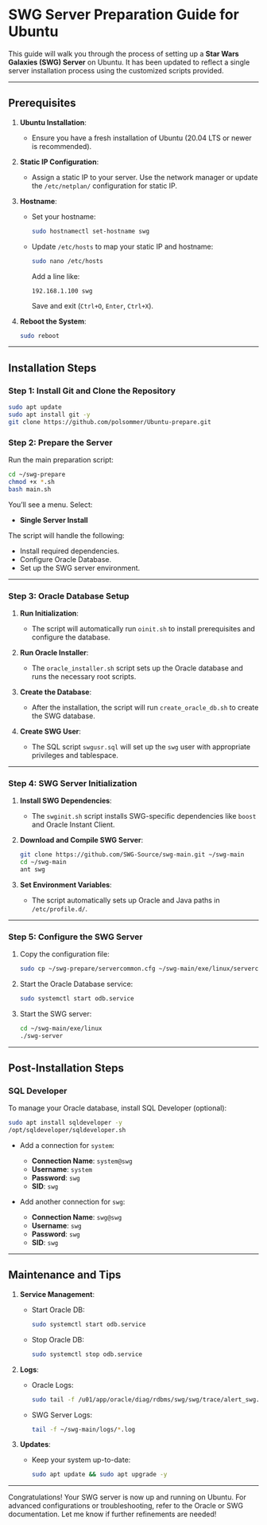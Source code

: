 
# SWG Server Preparation Guide for Ubuntu

This guide will walk you through the process of setting up a **Star Wars Galaxies (SWG) Server** on Ubuntu. It has been updated to reflect a single server installation process using the customized scripts provided.

---

## Prerequisites

1. **Ubuntu Installation**:
   - Ensure you have a fresh installation of Ubuntu (20.04 LTS or newer is recommended).

2. **Static IP Configuration**:
   - Assign a static IP to your server. Use the network manager or update the `/etc/netplan/` configuration for static IP.

3. **Hostname**:
   - Set your hostname:
     ```bash
     sudo hostnamectl set-hostname swg
     ```
   - Update `/etc/hosts` to map your static IP and hostname:
     ```bash
     sudo nano /etc/hosts
     ```
     Add a line like:
     ```
     192.168.1.100 swg
     ```
     Save and exit (`Ctrl+O`, `Enter`, `Ctrl+X`).

4. **Reboot the System**:
   ```bash
   sudo reboot
   ```

---

## Installation Steps

### Step 1: Install Git and Clone the Repository
```bash
sudo apt update
sudo apt install git -y
git clone https://github.com/polsommer/Ubuntu-prepare.git
```

### Step 2: Prepare the Server
Run the main preparation script:
```bash
cd ~/swg-prepare
chmod +x *.sh
bash main.sh
```
You’ll see a menu. Select:
- **Single Server Install**

The script will handle the following:
- Install required dependencies.
- Configure Oracle Database.
- Set up the SWG server environment.

---

### Step 3: Oracle Database Setup
1. **Run Initialization**:
   - The script will automatically run `oinit.sh` to install prerequisites and configure the database.

2. **Run Oracle Installer**:
   - The `oracle_installer.sh` script sets up the Oracle database and runs the necessary root scripts.

3. **Create the Database**:
   - After the installation, the script will run `create_oracle_db.sh` to create the SWG database.

4. **Create SWG User**:
   - The SQL script `swgusr.sql` will set up the `swg` user with appropriate privileges and tablespace.

---

### Step 4: SWG Server Initialization
1. **Install SWG Dependencies**:
   - The `swginit.sh` script installs SWG-specific dependencies like `boost` and Oracle Instant Client.

2. **Download and Compile SWG Server**:
   ```bash
   git clone https://github.com/SWG-Source/swg-main.git ~/swg-main
   cd ~/swg-main
   ant swg
   ```

3. **Set Environment Variables**:
   - The script automatically sets up Oracle and Java paths in `/etc/profile.d/`.

---

### Step 5: Configure the SWG Server
1. Copy the configuration file:
   ```bash
   sudo cp ~/swg-prepare/servercommon.cfg ~/swg-main/exe/linux/servercommon.cfg
   ```

2. Start the Oracle Database service:
   ```bash
   sudo systemctl start odb.service
   ```

3. Start the SWG server:
   ```bash
   cd ~/swg-main/exe/linux
   ./swg-server
   ```

---

## Post-Installation Steps

### SQL Developer
To manage your Oracle database, install SQL Developer (optional):
```bash
sudo apt install sqldeveloper -y
/opt/sqldeveloper/sqldeveloper.sh
```

- Add a connection for `system`:
  - **Connection Name**: `system@swg`
  - **Username**: `system`
  - **Password**: `swg`
  - **SID**: `swg`

- Add another connection for `swg`:
  - **Connection Name**: `swg@swg`
  - **Username**: `swg`
  - **Password**: `swg`
  - **SID**: `swg`

---

## Maintenance and Tips

1. **Service Management**:
   - Start Oracle DB:
     ```bash
     sudo systemctl start odb.service
     ```
   - Stop Oracle DB:
     ```bash
     sudo systemctl stop odb.service
     ```

2. **Logs**:
   - Oracle Logs:
     ```bash
     sudo tail -f /u01/app/oracle/diag/rdbms/swg/swg/trace/alert_swg.log
     ```
   - SWG Server Logs:
     ```bash
     tail -f ~/swg-main/logs/*.log
     ```

3. **Updates**:
   - Keep your system up-to-date:
     ```bash
     sudo apt update && sudo apt upgrade -y
     ```

---

Congratulations! Your SWG server is now up and running on Ubuntu. For advanced configurations or troubleshooting, refer to the Oracle or SWG documentation. Let me know if further refinements are needed!
